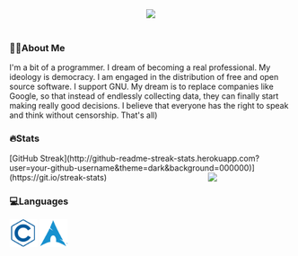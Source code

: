<div id="header" align="center">
  <img src="https://static.miraheze.org/projectsekaiwiki/a/a1/Miku_chibi.png" width="150"/>
  <div>
  <img src="https://komarev.com/ghpvc/?username=kickakurobe&style=flat-square&color=blue" alt=""/>
  </div>
</div>
      
### :man_technologist:About Me
I'm a bit of a programmer. I dream of becoming a real professional. My ideology is democracy. I am engaged in the distribution of free and open source software. I support GNU. My dream is to replace companies like Google, so that instead of endlessly collecting data, they can finally start making really good decisions. I believe that everyone has the right to speak and think without censorship. That's all)
### :fire:Stats
<div>
  [GitHub Streak](http://github-readme-streak-stats.herokuapp.com?user=your-github-username&theme=dark&background=000000)](https://git.io/streak-stats)
  <img src="https://i.pinimg.com/originals/ee/7c/16/ee7c167e8333fa4a4ee2001caf3cf2bd.png" width="150" align="right"/>
</div>

### :computer:Languages
<div>
  <img src="https://github.com/devicons/devicon/blob/master/icons/c/c-line.svg" width="50"/>
  <img src="https://github.com/devicons/devicon/blob/master/icons/archlinux/archlinux-original.svg" width="50"</>
</div>
